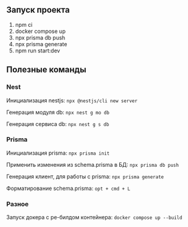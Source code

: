 ## Запуск проекта

1. npm ci
2. docker compose up
3. npx prisma db push
4. npx prisma generate
5. npm run start:dev


## Полезные команды


### Nest

Инициализация nestjs: `npx @nestjs/cli new server`

Генерация модуля db: `npx nest g mo db`

Генерация сервиса db: `npx nest g s db`

### Prisma

Инициализация prisma: `npx prisma init`

Применить изменения из schema.prisma в БД: `npx prisma db push`

Генерация клиент, для работы с prisma: `npx prisma generate`

Форматирование schema.prisma: `opt + cmd + L`

### Разное

Запуск докера с ре-билдом контейнера: `docker compose up --build`
